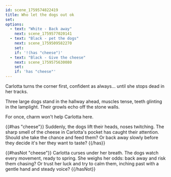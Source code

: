 ```yaml
---
id: scene_1759574822419
title: Who let the dogs out ok
set:
options:
  - text: "White - Back away"
    next: scene_1759577020141
  - text: "Black - pet the dogs"
    next: scene_1759509582270
    set:
    if: '!(has "cheese")'
  - text: "Black - Give the cheese"
    next: scene_1759575630080
    set:
    if: 'has "cheese"'
---
```


Carlotta turns the corner first, confident as always... until she stops dead in her tracks.

Three large dogs stand in the hallway ahead, muscles tense, teeth glinting in the lamplight. Their growls echo off the stone walls.

For once, charm won't help Carlotta here.

{{#has "cheese"}}
Suddenly, the dogs lift their heads, noses twitching. The sharp smell of the cheese in Carlotta's pocket has caught their attention.
Should she take the chance and feed them?
Or back away slowly before they decide it's her they want to taste?
{{/has}}

{{#hasNot "cheese"}}
Carlotta curses under her breath.
The dogs watch every movement, ready to spring.
She weighs her odds: back away and risk them chasing?
Or trust her luck and try to calm them, inching past with a gentle hand and steady voice?
{{/hasNot}}